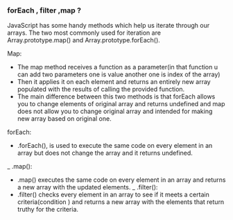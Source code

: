 ### forEach , filter ,map ?

JavaScript has some handy methods which help us iterate through our arrays. The two most commonly used for iteration are Array.prototype.map() and Array.prototype.forEach().

Map:

- The map method receives a function as a parameter(in that function u can add two parameters one is value another one is index of the array)
- Then it applies it on each element and returns an entirely new array populated with the results of calling the provided function.
- The main difference between this two methods is that forEach allows you to change elements of original array and returns undefined and map does not allow you to change original array and intended for making new array based on original one.

forEach:

- .forEach(), is used to execute the same code on every element in an array but does not change the array and it returns undefined.

\_ .map():

- .map() executes the same code on every element in an array and returns a new array with the updated elements.
  \_ .filter():
- .filter() checks every element in an array to see if it meets a certain criteria(condition ) and returns a new array with the elements that return truthy for the criteria.
